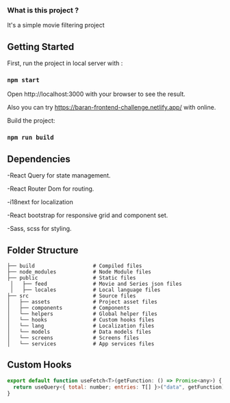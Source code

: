 ### What is this project ?
It's a simple movie filtering project

## Getting Started
First, run the project in local server with : 

### `npm start`

Open http://localhost:3000 with your browser to see the result.

Also you can try https://baran-frontend-challenge.netlify.app/ with online.

Build the project: 

### `npm run build`

## Dependencies

-React Query for state management.

-React Router Dom for routing.

-i18next for localization

-React bootstrap for responsive grid and component set.

-Sass, scss for styling.

## Folder Structure
    ├── build                   # Compiled files 
    ├── node_modules            # Node Module files 
    ├── public                  # Static files
     │   ├── feed               # Movie and Series json files
     │   ├── locales            # Local language files
    ├── src                     # Source files 
    │   ├── assets              # Project asset files
    │   ├── components          # Components
    │   └── helpers             # Global helper files
    │   └── hooks               # Custom hooks files
    │   └── lang                # Localization files
    │   └── models              # Data models files
    │   └── screens             # Screens files
    │   └── services            # App services files
    
## Custom Hooks

```javascript
export default function useFetch<T>(getFunction: () => Promise<any>) {
  return useQuery<{ total: number; entries: T[] }>("data", getFunction);
}
```
